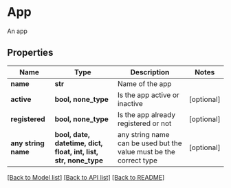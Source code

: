 # App

An app

## Properties
Name | Type | Description | Notes
------------ | ------------- | ------------- | -------------
**name** | **str** | Name of the app | 
**active** | **bool, none_type** | Is the app active or inactive | [optional] 
**registered** | **bool, none_type** | Is the app already registered or not | [optional] 
**any string name** | **bool, date, datetime, dict, float, int, list, str, none_type** | any string name can be used but the value must be the correct type | [optional]

[[Back to Model list]](../README.md#documentation-for-models) [[Back to API list]](../README.md#documentation-for-api-endpoints) [[Back to README]](../README.md)


